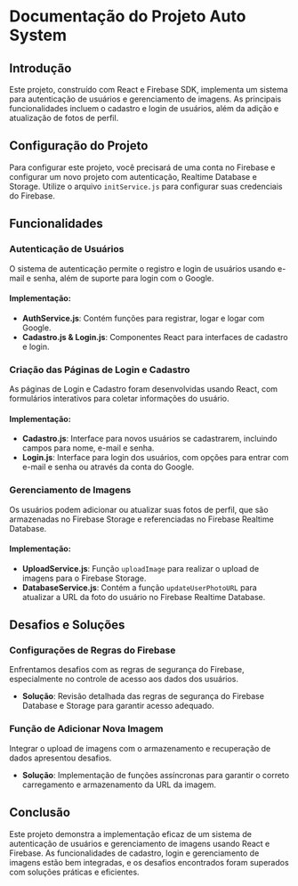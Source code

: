# Documentação do Projeto Auto System

## Introdução
Este projeto, construído com React e Firebase SDK, implementa um sistema para autenticação de usuários e gerenciamento de imagens. As principais funcionalidades incluem o cadastro e login de usuários, além da adição e atualização de fotos de perfil.

## Configuração do Projeto
Para configurar este projeto, você precisará de uma conta no Firebase e configurar um novo projeto com autenticação, Realtime Database e Storage. Utilize o arquivo `initService.js` para configurar suas credenciais do Firebase.

## Funcionalidades

### Autenticação de Usuários
O sistema de autenticação permite o registro e login de usuários usando e-mail e senha, além de suporte para login com o Google.

#### Implementação:
- **AuthService.js**: Contém funções para registrar, logar e logar com Google.
- **Cadastro.js & Login.js**: Componentes React para interfaces de cadastro e login.

### Criação das Páginas de Login e Cadastro
As páginas de Login e Cadastro foram desenvolvidas usando React, com formulários interativos para coletar informações do usuário.

#### Implementação:
- **Cadastro.js**: Interface para novos usuários se cadastrarem, incluindo campos para nome, e-mail e senha.
- **Login.js**: Interface para login dos usuários, com opções para entrar com e-mail e senha ou através da conta do Google.

### Gerenciamento de Imagens
Os usuários podem adicionar ou atualizar suas fotos de perfil, que são armazenadas no Firebase Storage e referenciadas no Firebase Realtime Database.

#### Implementação:
- **UploadService.js**: Função `uploadImage` para realizar o upload de imagens para o Firebase Storage.
- **DatabaseService.js**: Contém a função `updateUserPhotoURL` para atualizar a URL da foto do usuário no Firebase Realtime Database.

## Desafios e Soluções

### Configurações de Regras do Firebase
Enfrentamos desafios com as regras de segurança do Firebase, especialmente no controle de acesso aos dados dos usuários.
- **Solução**: Revisão detalhada das regras de segurança do Firebase Database e Storage para garantir acesso adequado.

### Função de Adicionar Nova Imagem
Integrar o upload de imagens com o armazenamento e recuperação de dados apresentou desafios.
- **Solução**: Implementação de funções assíncronas para garantir o correto carregamento e armazenamento da URL da imagem.

## Conclusão
Este projeto demonstra a implementação eficaz de um sistema de autenticação de usuários e gerenciamento de imagens usando React e Firebase. As funcionalidades de cadastro, login e gerenciamento de imagens estão bem integradas, e os desafios encontrados foram superados com soluções práticas e eficientes.
